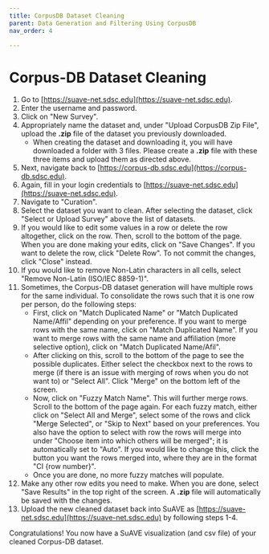 ```yaml
---
title: CorpusDB Dataset Cleaning
parent: Data Generation and Filtering Using CorpusDB
nav_order: 4

---
```

# Corpus-DB Dataset Cleaning

1. Go to [https://suave-net.sdsc.edu](https://suave-net.sdsc.edu).
2. Enter the username and password.
3. Click on "New Survey".
4. Appropriately name the dataset and, under "Upload CorpusDB Zip File", upload the **.zip** file of the dataset you previously downloaded.
    - When creating the dataset and downloading it, you will have downloaded a folder with 3 files. Please create a **.zip** file with these three items and upload them as directed above.
5. Next, navigate back to [https://corpus-db.sdsc.edu](https://corpus-db.sdsc.edu).
6. Again, fill in your login credentials to [https://suave-net.sdsc.edu](https://suave-net.sdsc.edu).
7. Navigate to "Curation".
8. Select the dataset you want to clean. After selecting the dataset, click "Select or Upload Survey" above the list of datasets.
9. If you would like to edit some values in a row or delete the row altogether, click on the row. Then, scroll to the bottom of the page. When you are done making your edits, click on "Save Changes". If you want to delete the row, click "Delete Row". To not commit the changes, click "Close" instead.
10. If you would like to remove Non-Latin characters in all cells, select "Remove Non-Latin (ISO/IEC 8859-1)".
11. Sometimes, the Corpus-DB dataset generation will have multiple rows for the same individual. To consolidate the rows such that it is one row per person, do the following steps:
    - First, click on "Match Duplicated Name" or "Match Duplicated Name/Affil" depending on your preference. If you want to merge rows with the same name, click on "Match Duplicated Name". If you want to merge rows with the same name and affiliation (more selective option), click on "Match Duplicated Name/Afil".
    - After clicking on this, scroll to the bottom of the page to see the possible duplicates. Either select the checkbox next to the rows to merge (if there is an issue with merging of rows when you do not want to) or "Select All". Click "Merge" on the bottom left of the screen.
    - Now, click on "Fuzzy Match Name". This will further merge rows. Scroll to the bottom of the page again. For each fuzzy match, either click on "Select All and Merge", select some of the rows and click "Merge Selected", or "Skip to Next" based on your preferences. You also have the option to select with row the rows will merge into under "Choose item into which others will be merged"; it is automatically set to "Auto". If you would like to change this, click the button you want the rows merged into, where they are in the format "CI {row number}".
    - Once you are done, no more fuzzy matches will populate.
12. Make any other row edits you need to make. When you are done, select "Save Results" in the top right of the screen. A **.zip** file will automatically be saved with the changes.
13. Upload the new cleaned dataset back into SuAVE as [https://suave-net.sdsc.edu](https://suave-net.sdsc.edu) by following steps 1-4.

Congratulations! You now have a SuAVE visualization (and csv file) of your cleaned Corpus-DB dataset.
